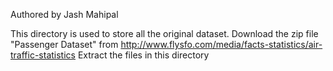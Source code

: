 Authored by Jash Mahipal

This directory is used to store all the original dataset.
Download the zip file "Passenger Dataset" from http://www.flysfo.com/media/facts-statistics/air-traffic-statistics
Extract the files in this directory
